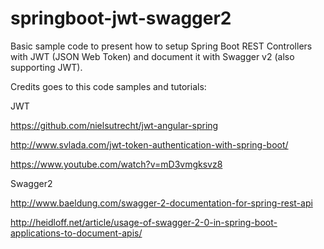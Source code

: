 # springboot-jwt-swagger2
Basic sample code to present how to setup Spring Boot REST Controllers with JWT (JSON Web Token) and document it with Swagger v2 (also supporting JWT). 

Credits goes to this code samples and tutorials:

JWT

https://github.com/nielsutrecht/jwt-angular-spring

http://www.svlada.com/jwt-token-authentication-with-spring-boot/

https://www.youtube.com/watch?v=mD3vmgksvz8

Swagger2

http://www.baeldung.com/swagger-2-documentation-for-spring-rest-api

http://heidloff.net/article/usage-of-swagger-2-0-in-spring-boot-applications-to-document-apis/

